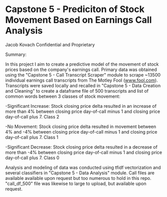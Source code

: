 # Capstone 5 - Prediciton of Stock Movement Based on Earnings Call Analysis
Jacob Kovach
Confidential and Proprietary

Summary:

In this project I aim to create a predictive model of the movement of stock prices based on the company's earnings call. Primary data was obtained using the "Capstone 5 - Call Transcript Scraper" module to scrape ~13500 individual earnings call transcripts from The Motley Fool (www.fool.com). Transcripts were saved locally and recalled in "Capstone 5 - Data Creation and Cleaning" to create a dataframe file of 500 transcripts and list of common words between 3 classes of stock movement: 

  -Significant Increase: Stock closing price delta resulted in an increase of more than 4% between closing price day-of-call minus 1 and closing price day-of-call plus 7. Class 2
  
  -No Movement: Stock closing price delta resulted in movement between 4% and -4% between closing price day-of-call minus 1 and closing price day-of-call plus 7. Class 1
  
  -Significant Decrease: Stock closing price delta resulted in a decrease of more than -4% between closing price day-of-call minus 1 and closing price day-of-call plus 7. Class 0
  
Analysis and modeling of data was conducted using tfidf vectorization and several classifiers in "Capstone 5 - Data Analysis" module. Call files are available available upon request but too numerous to hold in this repo. "call_df_500" file was likewise to large to upload, but available upon request.
